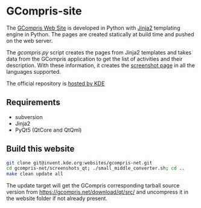 GCompris-site
=============

The [GCompris Web Site](https://gcompris.net) is developed in Python
with [Jinja2](https://jinja.palletsprojects.com/en/master/) templating engine in
Python. The pages are created statically at build time and pushed on
the web server.

The *gcompris.py* script creates the pages from Jinja2 templates and
takes data from the GCompris application to get the list of activities
and their description. With these information, it creates the
[screenshot page](https://gcompris.net/screenshots-en.html) in all the
languages supported.

The official repository is [hosted by
KDE](https://invent.kde.org/websites/gcompris-net)

## Requirements
* subversion
* Jinja2
* PyQt5 (QtCore and QtQml)

## Build this website

```bash
git clone git@invent.kde.org:websites/gcompris-net.git
cd gcompris-net/screenshots_qt; ./small_middle_converter.sh; cd ..
make clean update all
````

The update target will get the GCompris corresponding tarball source version from https://gcompris.net/download/qt/src/ and uncompress it in the website folder if not already present.
